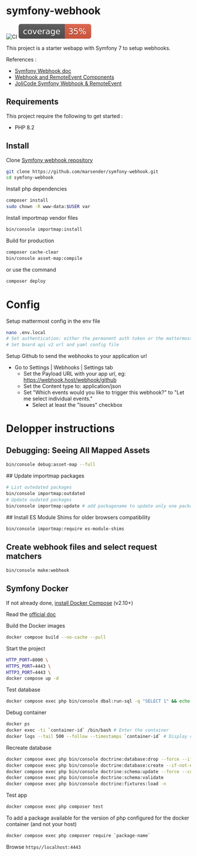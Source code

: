 # symfony-webhook

![CI](https://github.com/marsender/symfony-webhook/workflows/CI/badge.svg)
![Code Coverage](https://github.com/marsender/symfony-webhook/raw/main/.github/badges/coverage.svg)

This project is a starter webapp with Symfony 7 to setup webhooks.

References :

- [Symfony Webhook doc](https://symfony.com/doc/current/webhook.html)
- [Webhook and RemoteEvent Components](https://symfony.com/blog/new-in-symfony-6-3-webhook-and-remoteevent-components)
- [JoliCode Symfony Webhook & RemoteEvent](https://jolicode.com/blog/symfony-webhook-remoteevent-or-how-to-simplify-external-event-management)

## Requirements

This project require the following to get started :

- PHP 8.2

## Install

Clone [Symfony webhook repository](https://github.com/marsender/symfony-webhook)

```bash
git clone https://github.com/marsender/symfony-webhook.git
cd symfony-webhook
```

Install php dependencies
```bash
composer install
sudo chown -R www-data:$USER var
```

Install importmap vendor files
```bash
bin/console importmap:install
```

Build for production
```bash
composer cache-clear
bin/console asset-map:compile
```
or use the command
```bash
composer deploy
```

# Config

Setup mattermost config in the env file
```bash
nano .env.local
# Set authentication: either the permanent auth token or the mattermost login user and password
# Set board api v2 url and yaml config file
```

Setup Github to send the webhooks to your application url
- Go to Settings | Webhooks | Settings tab
	- Set the Payload URL with your app url, eg: https://webhook.host/webhook/github
	- Set the Content type to: application/json
	- Set "Which events would you like to trigger this webhook?" to "Let me select individual events."
		- Select at least the "Issues" checkbox

# Delopper instructions

## Debugging: Seeing All Mapped Assets

```bash
bin/console debug:asset-map --full
```

## Update importmap packages

```bash
# List outedated packages
bin/console importmap:outdated
# Update oudated packages
bin/console importmap:update # add packagename to update only one package
```

## Install ES Module Shims for older browsers compatibility

```bash
bin/console importmap:require es-module-shims
```

## Create webhook files and select request matchers

```bash
bin/console make:webhook
```

## Symfony Docker

If not already done, [install Docker Compose](https://docs.docker.com/compose/install/) (v2.10+)

Read the [official doc](https://github.com/dunglas/symfony-docker)

Build the Docker images
```bash
docker compose build --no-cache --pull
```

Start the project
```bash
HTTP_PORT=8000 \
HTTPS_PORT=4443 \
HTTP3_PORT=4443 \
docker compose up -d
```

Test database
```bash
docker compose exec php bin/console dbal:run-sql -q "SELECT 1" && echo "OK" || echo "Connection is not working"
```

Debug container
```bash
docker ps
docker exec -ti `container-id` /bin/bash # Enter the container
docker logs --tail 500 --follow --timestamps `container-id` # Display container logs
```

Recreate database
```bash
docker compose exec php bin/console doctrine:database:drop --force --if-exists
docker compose exec php bin/console doctrine:database:create --if-not-exists
docker compose exec php bin/console doctrine:schema:update --force --complete
docker compose exec php bin/console doctrine:schema:validate
docker compose exec php bin/console doctrine:fixtures:load -n
```

Test app
```bash
docker compose exec php composer test
```

To add a package available for the version of php configured for the docker container (and not your host)
```bash
docker compose exec php composer require `package-name`
```

Browse `https//localhost:4443`
